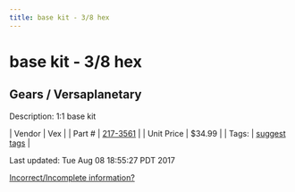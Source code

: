 ```yaml
---
title: base kit - 3/8 hex
---
```


# base kit - 3/8 hex
## Gears / Versaplanetary
Description: 	1:1 base kit 

| Vendor | Vex | 
| Part # | [217-3561](http://www.vexrobotics.com/versaplanetary.html) | 
| Unit Price | $34.99 | 
| Tags: | [suggest tags](https://docs.google.com/forms/d/e/1FAIpQLSeWyY8v3RgOty-MyWmh9U0iivNYN_molChYyS-0U-o-kOAv_g/viewform) | 

Last updated: Tue Aug 08 18:55:27 PDT 2017

 [Incorrect/Incomplete information?](https://docs.google.com/forms/d/e/1FAIpQLSeWyY8v3RgOty-MyWmh9U0iivNYN_molChYyS-0U-o-kOAv_g/viewform)